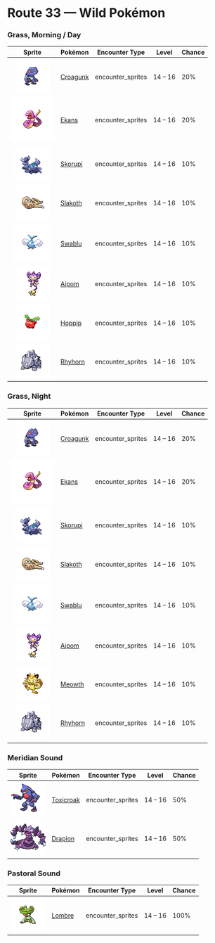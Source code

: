 # Route 33 — Wild Pokémon

### Grass, Morning / Day

| Sprite | Pokémon | Encounter Type | Level | Chance |
|:------:|---------|:--------------:|-------|--------|
| ![Croagunk](../../assets/sprites/croagunk/front.gif "Croagunk: Fluid squeezed from its finger, albeit poisonous, is a significant ingredient in remedies for lower back pain.") | [Croagunk](../../pokemon/croagunk.md) | encounter_sprites| 14 – 16 | 20% |
| ![Ekans](../../assets/sprites/ekans/front.gif "Ekans: It always hides in grass. When first born, it has no poison, so its bite is painful, but harmless.") | [Ekans](../../pokemon/ekans.md) | encounter_sprites| 14 – 16 | 20% |
| ![Skorupi](../../assets/sprites/skorupi/front.gif "Skorupi: It burrows under the sand to lie in wait for prey. Its tail claws can inject its prey with a savage poison.") | [Skorupi](../../pokemon/skorupi.md) | encounter_sprites| 14 – 16 | 10% |
| ![Slakoth](../../assets/sprites/slakoth/front.gif "Slakoth: The way SLAKOTH lolls around makes anyone who watches it feel like doing the same.") | [Slakoth](../../pokemon/slakoth.md) | encounter_sprites| 14 – 16 | 10% |
| ![Swablu](../../assets/sprites/swablu/front.gif "Swablu: Its wings bring cottony clouds to mind. It grooms with springwater and loves to sit on heads.") | [Swablu](../../pokemon/swablu.md) | encounter_sprites| 14 – 16 | 10% |
| ![Aipom](../../assets/sprites/aipom/front.gif "Aipom: It lives atop tall trees. When leaping from branch to branch, it deftly uses its tail for balance.") | [Aipom](../../pokemon/aipom.md) | encounter_sprites| 14 – 16 | 10% |
| ![Hoppip](../../assets/sprites/hoppip/front.gif "Hoppip: Its body is so light, it must grip the ground firmly with its feet to keep from being blown away.") | [Hoppip](../../pokemon/hoppip.md) | encounter_sprites| 14 – 16 | 10% |
| ![Rhyhorn](../../assets/sprites/rhyhorn/front.gif "Rhyhorn: It doesn’t care if there is anything in its way. It just charges and destroys all obstacles.") | [Rhyhorn](../../pokemon/rhyhorn.md) | encounter_sprites| 14 – 16 | 10% |

### Grass, Night

| Sprite | Pokémon | Encounter Type | Level | Chance |
|:------:|---------|:--------------:|-------|--------|
| ![Croagunk](../../assets/sprites/croagunk/front.gif "Croagunk: Fluid squeezed from its finger, albeit poisonous, is a significant ingredient in remedies for lower back pain.") | [Croagunk](../../pokemon/croagunk.md) | encounter_sprites| 14 – 16 | 20% |
| ![Ekans](../../assets/sprites/ekans/front.gif "Ekans: It always hides in grass. When first born, it has no poison, so its bite is painful, but harmless.") | [Ekans](../../pokemon/ekans.md) | encounter_sprites| 14 – 16 | 20% |
| ![Skorupi](../../assets/sprites/skorupi/front.gif "Skorupi: It burrows under the sand to lie in wait for prey. Its tail claws can inject its prey with a savage poison.") | [Skorupi](../../pokemon/skorupi.md) | encounter_sprites| 14 – 16 | 10% |
| ![Slakoth](../../assets/sprites/slakoth/front.gif "Slakoth: The way SLAKOTH lolls around makes anyone who watches it feel like doing the same.") | [Slakoth](../../pokemon/slakoth.md) | encounter_sprites| 14 – 16 | 10% |
| ![Swablu](../../assets/sprites/swablu/front.gif "Swablu: Its wings bring cottony clouds to mind. It grooms with springwater and loves to sit on heads.") | [Swablu](../../pokemon/swablu.md) | encounter_sprites| 14 – 16 | 10% |
| ![Aipom](../../assets/sprites/aipom/front.gif "Aipom: It lives atop tall trees. When leaping from branch to branch, it deftly uses its tail for balance.") | [Aipom](../../pokemon/aipom.md) | encounter_sprites| 14 – 16 | 10% |
| ![Meowth](../../assets/sprites/meowth/front.gif "Meowth: It loves anything that shines. It especially adores coins that it picks up and secretly hoards.") | [Meowth](../../pokemon/meowth.md) | encounter_sprites| 14 – 16 | 10% |
| ![Rhyhorn](../../assets/sprites/rhyhorn/front.gif "Rhyhorn: It doesn’t care if there is anything in its way. It just charges and destroys all obstacles.") | [Rhyhorn](../../pokemon/rhyhorn.md) | encounter_sprites| 14 – 16 | 10% |

### Meridian Sound

| Sprite | Pokémon | Encounter Type | Level | Chance |
|:------:|---------|:--------------:|-------|--------|
| ![Toxicroak](../../assets/sprites/toxicroak/front.gif "Toxicroak: Swaying and dodging the attacks of its foes, it weaves its flexible body in close, then lunges out with its poisonous claws.") | [Toxicroak](../../pokemon/toxicroak.md) | encounter_sprites| 14 – 16 | 50% |
| ![Drapion](../../assets/sprites/drapion/front.gif "Drapion: It attacks people and Pokémon that cross the desert. This has only furthered its bad reputation.") | [Drapion](../../pokemon/drapion.md) | encounter_sprites| 14 – 16 | 50% |

### Pastoral Sound

| Sprite | Pokémon | Encounter Type | Level | Chance |
|:------:|---------|:--------------:|-------|--------|
| ![Lombre](../../assets/sprites/lombre/front.gif "Lombre: It is nocturnal and becomes active at nightfall. It feeds on aquatic mosses that grow in the riverbed.") | [Lombre](../../pokemon/lombre.md) | encounter_sprites| 14 – 16 | 100% |

